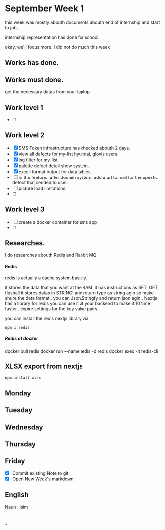 # September Week 1

this week was mostly abouth documents abouth end of internship and start to job..

internship representation has done for school.

okay, we'll focus more.
I did not do much this week

## Works has done.

## Works must done.
get the necessary datas from your laptop 

## Work level 1
- [ ]  

## Work level 2
- [x] SMS Token infrastructure has checked abouth 2 days.
- [x] view all defects for my-list hyundai, glovis users.
- [x] isg filter for my-list.
- [x] palette defect detail show system.
- [x] excell format output for data tables.
- [ ] in the feature.. after domain system. add a url to mail for the spesfic defect that sended to user.
- [ ] picture load limitations. 
- [ ]  

## Work level 3
- [ ] create a docker container for sms app
- [ ]  

## Researches.
I do researches abouth Redis and Rabbit MQ

#### Redis
redis is actually a cache system basicly.

it stores the data that you want at the RAM.
it has instructions as SET, GET, flushall
it stores datas in STRİNG!
and return type as string agin so make shure the data format.. you can Json.Stringfy and return json agin..
Nextjs has a library for redis you can use it at your backend to make it 10 time faster..
expire settings for the key value pairs..
 
you can install the redis nextjs library via 

```
npm i redis
```

##### Redis at docker
docker pull redis
docker run --name redis -d redis
docker exec -it <containerID> redis-cli 




## XLSX export from nextjs

```
npm install xlsx
```



## Monday

## Tuesday

## Wednesday

## Thursday

## Friday
- [x] Commit existing Note to git.
- [x] Open New Week's markdown. 

## English
Naun : isim

## .

